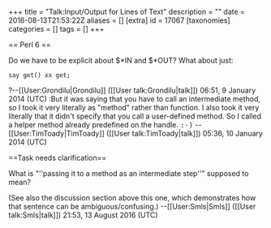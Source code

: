 +++
title = "Talk:Input/Output for Lines of Text"
description = ""
date = 2016-08-13T21:53:22Z
aliases = []
[extra]
id = 17067
[taxonomies]
categories = []
tags = []
+++

== Perl 6 ==

Do we have to be explicit about $*IN and $*OUT?   What about just:


```perl6
say get() xx get;
```


?--[[User:Grondilu|Grondilu]] ([[User talk:Grondilu|talk]]) 06:51, 9 January 2014 (UTC)
:But it was saying that you have to call an intermediate method, so I took it very literally  as "method" rather than function.  I also took it very literally that it didn't specify that you call a user-defined method.  So I called a helper method already predefined on the handle. <tt>:-)</tt>  --[[User:TimToady|TimToady]] ([[User talk:TimToady|talk]]) 05:36, 10 January 2014 (UTC)

==Task needs clarification==

What is "''passing it to a method as an intermediate step''" supposed to mean?

(See also the discussion section above this one, which demonstrates how that sentence can be ambiguous/confusing.) --[[User:Smls|Smls]] ([[User talk:Smls|talk]]) 21:53, 13 August 2016 (UTC)
